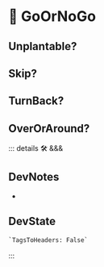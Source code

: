 
# 💜 <neuro>GoOrNoGo </neuro>

## Unplantable?

## Skip?

## TurnBack?

## OverOrAround?

::: details 🛠 <dev>&&&</dev>

## DevNotes

-

## DevState

```py
`TagsToHeaders: False`
```

:::
